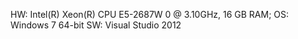 HW: Intel(R) Xeon(R) CPU E5-2687W 0 @ 3.10GHz, 16 GB RAM; OS: Windows 7 64-bit
SW: Visual Studio 2012

